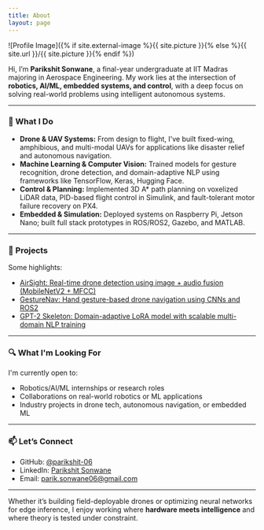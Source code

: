 ```yaml
---
title: About
layout: page
---
```

![Profile Image]({% if site.external-image %}{{ site.picture }}{% else %}{{ site.url }}/{{ site.picture }}{% endif %})


Hi, I’m **Parikshit Sonwane**, a final-year undergraduate at IIT Madras majoring in Aerospace Engineering. My work lies at the intersection of **robotics, AI/ML, embedded systems, and control**, with a deep focus on solving real-world problems using intelligent autonomous systems.

---

### 🔧 What I Do

- **Drone & UAV Systems:** From design to flight, I've built fixed-wing, amphibious, and multi-modal UAVs for applications like disaster relief and autonomous navigation.
- **Machine Learning & Computer Vision:** Trained models for gesture recognition, drone detection, and domain-adaptive NLP using frameworks like TensorFlow, Keras, Hugging Face.
- **Control & Planning:** Implemented 3D A* path planning on voxelized LiDAR data, PID-based flight control in Simulink, and fault-tolerant motor failure recovery on PX4.
- **Embedded & Simulation:** Deployed systems on Raspberry Pi, Jetson Nano; built full stack prototypes in ROS/ROS2, Gazebo, and MATLAB.

---

### 💼 Projects

Some highlights:
<ul>
	<li><a href="https://github.com/">AirSight: Real-time drone detection using image + audio fusion (MobileNetV2 + MFCC)</a></li>
	<li><a href="https://github.com/">GestureNav: Hand gesture-based drone navigation using CNNs and ROS2</a></li>
	<li><a href="https://github.com/">GPT-2 Skeleton: Domain-adaptive LoRA model with scalable multi-domain NLP training</a></li>
</ul>

---

### 🔍 What I'm Looking For

I'm currently open to:
- Robotics/AI/ML internships or research roles
- Collaborations on real-world robotics or ML applications
- Industry projects in drone tech, autonomous navigation, or embedded ML

---

### 📫 Let’s Connect

- GitHub: [@parikshit-06](https://github.com/parikshit-06)
- LinkedIn: [Parikshit Sonwane](https://linkedin.com/in/psonwane)
- Email: parik.sonwane06@gmail.com

---

Whether it’s building field-deployable drones or optimizing neural networks for edge inference, I enjoy working where **hardware meets intelligence** and where theory is tested under constraint.
